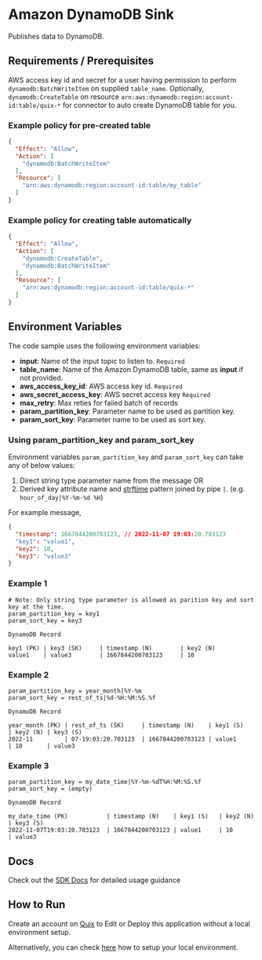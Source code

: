 # Amazon DynamoDB Sink

Publishes data to DynamoDB.

## Requirements / Prerequisites

AWS access key id and secret for a user having permission to perform `dynamodb:BatchWriteItem` on supplied `table_name`.
Optionally, `dynamodb:CreateTable` on resource `arn:aws:dynamodb:region:account-id:table/quix-*` for connector to auto
create DynamoDB table for you.

### Example policy for pre-created table

```json
{
  "Effect": "Allow",
  "Action": [
    "dynamodb:BatchWriteItem"
  ],
  "Resource": [
    "arn:aws:dynamodb:region:account-id:table/my_table"
  ]
}
```

### Example policy for creating table automatically

```json
{
  "Effect": "Allow",
  "Action": [
    "dynamodb:CreateTable",
    "dynamodb:BatchWriteItem"
  ],
  "Resource": [
    "arn:aws:dynamodb:region:account-id:table/quix-*"
  ]
}
```

## Environment Variables

The code sample uses the following environment variables:

- **input**: Name of the input topic to listen to. `Required`
- **table_name**: Name of the Amazon DynamoDB table, same as **input** if not provided.
- **aws_access_key_id**: AWS access key id. `Required`
- **aws_secret_access_key**: AWS secret access key `Required`
- **max_retry**: Max reties for failed batch of records
- **param_partition_key**: Parameter name to be used as partition key.
- **param_sort_key**: Parameter name to be used as sort key.

### Using param_partition_key and param_sort_key

Environment variables `param_partition_key` and `param_sort_key` can take any of below values:

1. Direct string type parameter name from the message OR
2. Derived key attribute name and [strftime](https://docs.python.org/3/library/datetime.html#datetime.date.strftime)
   pattern joined
   by pipe `|`. (e.g. `hour_of_day|%Y-%m-%d %H`)

For example message,

```json
{
  "timestamp": 1667844200703123, // 2022-11-07 19:03:20.703123
  "key1": "value1",
  "key2": 10,
  "key3": "value3"
}
```

### Example 1

```
# Note: Only string type parameter is allowed as parition key and sort key at the time.
param_partition_key = key1
param_sort_key = key3

DynamoDB Record

key1 (PK) | key3 (SK)     | timestamp (N)        | key2 (N)
value1    | value3        | 1667844200703123     | 10
```

### Example 2

```
param_partition_key = year_month|%Y-%m
param_sort_key = rest_of_ts|%d-%H:%M:%S.%f

DynamoDB Record

year_month (PK) | rest_of_ts (SK)     | timestamp (N)    | key1 (S)   | key2 (N) | key3 (S)
2022-11         | 07-19:03:20.703123  | 1667844200703123 | value1     | 10       | value3
```

### Example 3

```
param_partition_key = my_date_time|%Y-%m-%dT%H:%M:%S.%f
param_sort_key = (empty)

DynamoDB Record

my_date_time (PK)           | timestamp (N)    | key1 (S)   | key2 (N) | key3 (S)
2022-11-07T19:03:20.703123  | 1667844200703123 | value1     | 10       | value3
```

## Docs

Check out the [SDK Docs](https://docs.quix.io/sdk-intro.html) for detailed usage guidance

## How to Run

Create an account on [Quix](https://portal.platform.quix.ai/self-sign-up?xlink=github) to Edit or Deploy this
application without a local environment setup.

Alternatively, you can check [here](https://docs.quix.io/sdk/python-setup.html) how to setup your local environment.